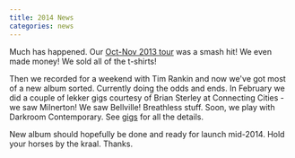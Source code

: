 ```yaml
---
title: 2014 News
categories: news
---
```


Much has happened. Our <a href="{% link _shows/2013_oct_nov.md %}">Oct-Nov 2013 tour</a> was a smash hit! We even made money! We sold all of the t-shirts!

Then we recorded for a weekend with Tim Rankin and now we've got most of a new album sorted. Currently doing the odds and ends. In February we did a couple of lekker gigs courtesy of Brian Sterley at Connecting Cities - we saw Milnerton! We saw Bellville! Breathless stuff. Soon, we play with Darkroom Contemporary. See <a href="{% link _pages/shows.md %}">gigs</a> for all the details.

New album should hopefully be done and ready for launch mid-2014. Hold your horses by the kraal. Thanks.
